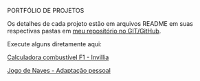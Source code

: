 PORTFÓLIO DE PROJETOS

Os detalhes de cada projeto estão em arquivos README em suas respectivas pastas em [meu repositório no GIT/GitHub](https://github.com/IgorALopes/Projects).

Execute alguns diretamente aqui:

[Calculadora combustível F1 - Invillia](https://igoralopes.github.io/Projects/Calculadora%20combust%C3%ADvel%20F1%20-%20Invillia/index.html)

[Jogo de Naves - Adaptação pessoal](https://igoralopes.github.io/Projects/Jogo%20de%20naves/jogo1%20-%20Meu%20projeto/index.html)
